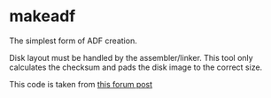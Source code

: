 makeadf
=======

The simplest form of ADF creation.

Disk layout must be handled by the assembler/linker.  This tool only calculates the checksum and pads the disk image to the correct size.

This code is taken from [this forum post](http://eab.abime.net/showpost.php?p=895070&postcount=6)
